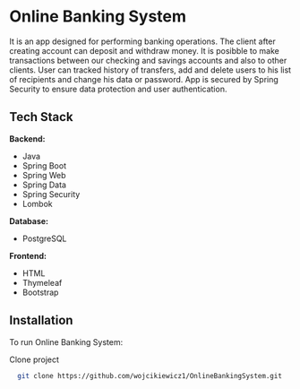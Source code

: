 
# Online Banking System

It is an app designed for performing banking operations. The client after creating account can deposit and
withdraw money. It is posibble to make transactions between our checking and savings accounts and also to
other clients. User can tracked history of transfers, add and delete users to his list of recipients and change his
data or password. App is secured by Spring Security to ensure data protection and user authentication.

## Tech Stack

**Backend:** 
- Java
- Spring Boot 
- Spring Web 
- Spring Data 
- Spring Security
- Lombok

**Database:** 
- PostgreSQL

**Frontend:** 
- HTML
- Thymeleaf
- Bootstrap


## Installation

To run Online Banking System:

Clone project
```bash
  git clone https://github.com/wojcikiewicz1/OnlineBankingSystem.git

